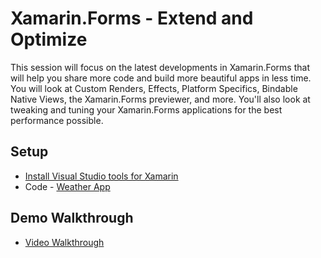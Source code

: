 # Xamarin.Forms - Extend and Optimize

This session will focus on the latest developments in Xamarin.Forms that will help you share more code and build more beautiful apps in less time. You will look at Custom Renders, Effects, Platform Specifics, Bindable Native Views, the Xamarin.Forms previewer, and more. You'll also look at tweaking and tuning your Xamarin.Forms applications for the best performance possible.

## Setup

* [Install Visual Studio tools for Xamarin](https://docs.microsoft.com/visualstudio/cross-platform/setup-and-install)
* Code - [Weather App](https://github.com/jamesmontemagno/myweather.forms)

## Demo Walkthrough

* [Video Walkthrough](https://www.youtube.com/watch?v=3zPHUZKW19E)
